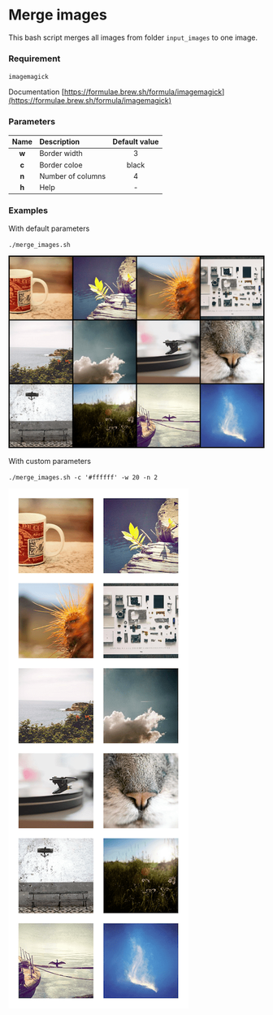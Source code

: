 # Merge images

This bash script merges all images from folder `input_images` to one image.

### Requirement
`imagemagick` 

Documentation
[https://formulae.brew.sh/formula/imagemagick](https://formulae.brew.sh/formula/imagemagick)

### Parameters
|Name|Description|Default value|
|:----:|:-----------|:-----:|
|**w**|Border width|3|
|**c**|Border coloe|black|
|**n**|Number of columns|4|
|**h**|Help|-|

### Examples
With default parameters

`./merge_images.sh`

![default](./examples/merged_default.png)

With custom parameters

`./merge_images.sh -c '#ffffff' -w 20 -n 2`

![custom](./examples/merged_custom.png)
